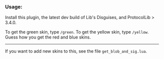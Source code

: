 ### Usage:

Install this plugin, the latest dev build of Lib's Disguises, and ProtocolLib > 3.4.0.

To get the green skin, type `/green`.
To get the yellow skin, type `/yellow`.
Guess how you get the red and blue skins.

---

If you want to add new skins to this, see the file `get_blob_and_sig.lua`.
